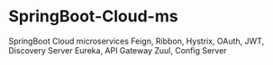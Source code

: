 # SpringBoot-Cloud-ms
SpringBoot Cloud microservices Feign, Ribbon, Hystrix, OAuth, JWT, Discovery Server Eureka, API Gateway Zuul, Config Server
